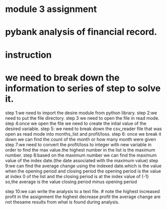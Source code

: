 # module 3 assignment 
# pybank analysis of financial record.
# instruction
# we need to break down the information to series of step to solve it.
step 1:we need to import the desire module from python library.
step 2:we need to put the file directory.
step 3 we need to open the file in read mode.
step 4:once we open the file we need to create the intial value of the desired variable.
step 5: we need to break down the csv_reader file that was open as read mode into months_list and profit/loss.
step 6: once we break it down we can find the count of the month or how many month were given 
step 7:we need to convert the profit/loss to integer with new variable in order to find the max value.the highest number in the list  is the maximum number.
step 8:based on the maximum number we can find the maximum value of the index date.(the date associated with the maximum value)
step 9:we can find the average change using the indexed date.which is the value when the opening period and closing period
       the opening period is the value at index 0 of the list and the closing period is at the index value of (-1)
       so,the average is the value closing period minus opening period

step 10:we can write the analysis to a text file.
    # note the highest increased profit in the assignment 
    the highest decrease profit
the average change are not thesame results from what is found during analysis.
